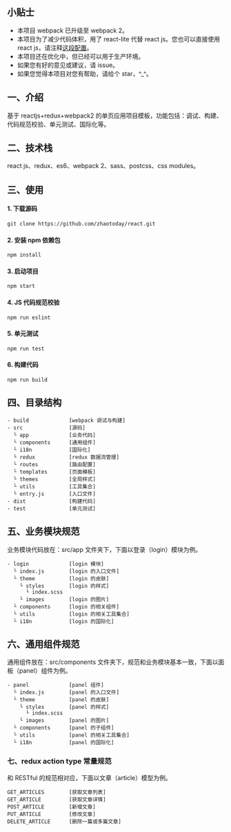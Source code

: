 ## 小贴士
- 本项目 webpack 已升级至 webpack 2。
- 本项目为了减少代码体积，用了 react-lite 代替 react js。您也可以直接使用 react js，请注释[这段配置](https://github.com/zhaotoday/react/blob/master/build/utils/base.config.js#L106)。
- 本项目还在优化中，但已经可以用于生产环境。
- 如果您有好的意见或建议，请 issue。
- 如果您觉得本项目对您有帮助，请给个 star，^_^。

## 一、介绍
基于 reactjs+redux+webpack2 的单页应用项目模板，功能包括：调试、构建、代码规范校验、单元测试、国际化等。

## 二、技术栈
react js、redux、es6、webpack 2、sass、postcss、css modules。

## 三、使用
#### 1. 下载源码
```
git clone https://github.com/zhaotoday/react.git
```
#### 2. 安装 npm 依赖包
```
npm install
```
#### 3. 启动项目
```
npm start
```
#### 4. JS 代码规范校验
```
npm run eslint
```
#### 5. 单元测试
```
npm run test
```
#### 6. 构建代码
```
npm run build
```

## 四、目录结构
```
- build             [webpack 调试与构建]
- src               [源码]
  └ app             [业务代码]
  └ components      [通用组件]
  └ i18n            [国际化]
  └ redux           [redux 数据流管理]
  └ routes          [路由配置]
  └ templates       [页面模板]
  └ themes          [全局样式]
  └ utils           [工具集合]
  └ entry.js        [入口文件]
- dist              [构建代码]
- test              [单元测试]
```

## 五、业务模块规范
业务模块代码放在：src/app 文件夹下，下面以登录（login）模块为例。

```
- login             [login 模块]
  └ index.js        [login 的入口文件]
  └ theme           [login 的皮肤]
    └ styles        [login 的样式]
      └ index.scss
    └ images        [login 的图片]
  └ components      [login 的相关组件]
  └ utils           [login 的相关工具集合]
  └ i18n            [login 的国际化]
```
## 六、通用组件规范
通用组件放在：src/components 文件夹下，规范和业务模块基本一致，下面以面板（panel）组件为例。
```
- panel             [panel 组件]
  └ index.js        [panel 的入口文件]
  └ theme           [panel 的皮肤]
    └ styles        [panel 的样式]
      └ index.scss
    └ images        [panel 的图片]
  └ components      [panel 的子组件]
  └ utils           [panel 的相关工具集合]
  └ i18n            [panel 的国际化]  
```
### 七、redux action type 常量规范
和 RESTful 的规范相对应，下面以文章（article）模型为例。
```
GET_ARTICLES        [获取文章列表]
GET_ARTICLE         [获取文章详情]
POST_ARTICLE        [新增文章]
PUT_ARTICLE         [修改文章]
DELETE_ARTICLE      [删除一篇或多篇文章]
```
